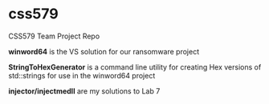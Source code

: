 # css579
CSS579 Team Project Repo

**winword64** is the VS solution for our ransomware project

**StringToHexGenerator** is a command line utility for creating Hex versions of std::strings for use in the winword64 project
   
**injector/injectmedll** are my solutions to Lab 7
